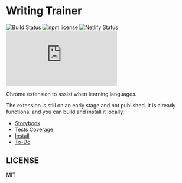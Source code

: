 # Writing Trainer

[![Build Status](https://travis-ci.org/igncp/writing-trainer.svg?branch=master)](https://travis-ci.org/igncp/writing-trainer)
[![npm license](https://img.shields.io/badge/license-MIT-blue.svg)](https://github.com/igncp/writing-trainer)
[![Netlify Status](https://api.netlify.com/api/v1/badges/91b60a19-45bd-4d20-834a-19e9660bdcd4/deploy-status)](https://app.netlify.com/sites/writing-trainer/deploys)
[![type-coverage](https://img.shields.io/badge/dynamic/json.svg?label=type-coverage&prefix=%E2%89%A5&suffix=%&query=$.typeCoverage.atLeast&uri=https%3A%2F%2Fraw.githubusercontent.com%2Figncp%2Fwriting-trainer%2Fmaster%2Fpackage.json)](https://github.com/plantain-00/type-coverage)

Chrome extension to assist when learning languages.

The extension is still on an early stage and not published. It is already
functional and you can build and install it locally.

- [Storybook](https://writing-trainer.netlify.com)
- [Tests Coverage](https://writing-trainer.netlify.com/tests-coverage)
- [Install](./docs/INSTALL.md)
- [To-Do](./docs/TODO.md)

## LICENSE

MIT
